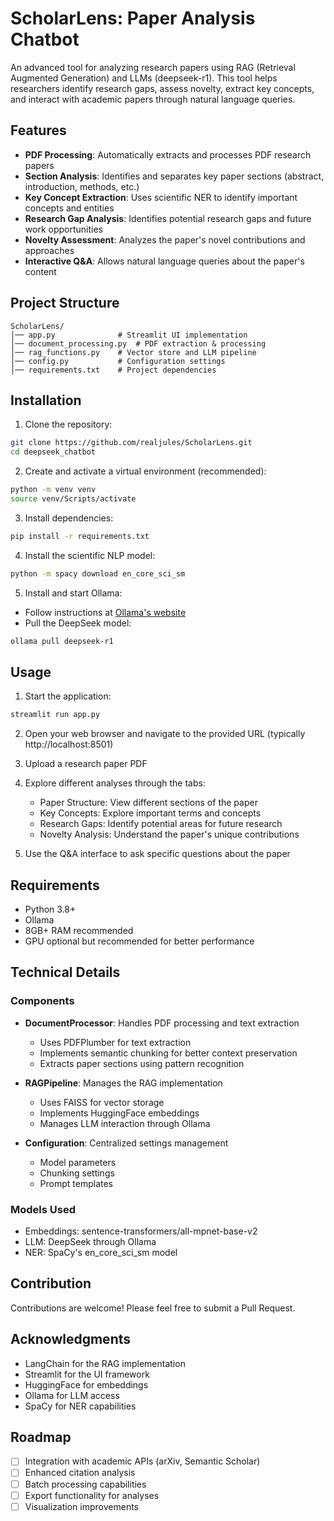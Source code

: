 # ScholarLens: Paper Analysis Chatbot

An advanced tool for analyzing research papers using RAG (Retrieval Augmented Generation) and LLMs (deepseek-r1). This tool helps researchers identify research gaps, assess novelty, extract key concepts, and interact with academic papers through natural language queries.

## Features

- **PDF Processing**: Automatically extracts and processes PDF research papers
- **Section Analysis**: Identifies and separates key paper sections (abstract, introduction, methods, etc.)
- **Key Concept Extraction**: Uses scientific NER to identify important concepts and entities
- **Research Gap Analysis**: Identifies potential research gaps and future work opportunities
- **Novelty Assessment**: Analyzes the paper's novel contributions and approaches
- **Interactive Q&A**: Allows natural language queries about the paper's content

## Project Structure

```
ScholarLens/
│── app.py              # Streamlit UI implementation
│── document_processing.py  # PDF extraction & processing
│── rag_functions.py    # Vector store and LLM pipeline
│── config.py           # Configuration settings
│── requirements.txt    # Project dependencies
```

## Installation

1. Clone the repository:
```bash
git clone https://github.com/realjules/ScholarLens.git
cd deepseek_chatbot
```

2. Create and activate a virtual environment (recommended):
```bash
python -m venv venv
source venv/Scripts/activate
```

3. Install dependencies:
```bash
pip install -r requirements.txt
```

4. Install the scientific NLP model:
```bash
python -m spacy download en_core_sci_sm
```

5. Install and start Ollama:
- Follow instructions at [Ollama's website](https://ollama.ai)
- Pull the DeepSeek model:
```bash
ollama pull deepseek-r1
```

## Usage

1. Start the application:
```bash
streamlit run app.py
```

2. Open your web browser and navigate to the provided URL (typically http://localhost:8501)

3. Upload a research paper PDF

4. Explore different analyses through the tabs:
   - Paper Structure: View different sections of the paper
   - Key Concepts: Explore important terms and concepts
   - Research Gaps: Identify potential areas for future research
   - Novelty Analysis: Understand the paper's unique contributions

5. Use the Q&A interface to ask specific questions about the paper

## Requirements

- Python 3.8+
- Ollama
- 8GB+ RAM recommended
- GPU optional but recommended for better performance

## Technical Details

### Components

- **DocumentProcessor**: Handles PDF processing and text extraction
  - Uses PDFPlumber for text extraction
  - Implements semantic chunking for better context preservation
  - Extracts paper sections using pattern recognition

- **RAGPipeline**: Manages the RAG implementation
  - Uses FAISS for vector storage
  - Implements HuggingFace embeddings
  - Manages LLM interaction through Ollama

- **Configuration**: Centralized settings management
  - Model parameters
  - Chunking settings
  - Prompt templates

### Models Used

- Embeddings: sentence-transformers/all-mpnet-base-v2
- LLM: DeepSeek through Ollama
- NER: SpaCy's en_core_sci_sm model

## Contribution

Contributions are welcome! Please feel free to submit a Pull Request.

## Acknowledgments

- LangChain for the RAG implementation
- Streamlit for the UI framework
- HuggingFace for embeddings
- Ollama for LLM access
- SpaCy for NER capabilities

## Roadmap

- [ ] Integration with academic APIs (arXiv, Semantic Scholar)
- [ ] Enhanced citation analysis
- [ ] Batch processing capabilities
- [ ] Export functionality for analyses
- [ ] Visualization improvements
